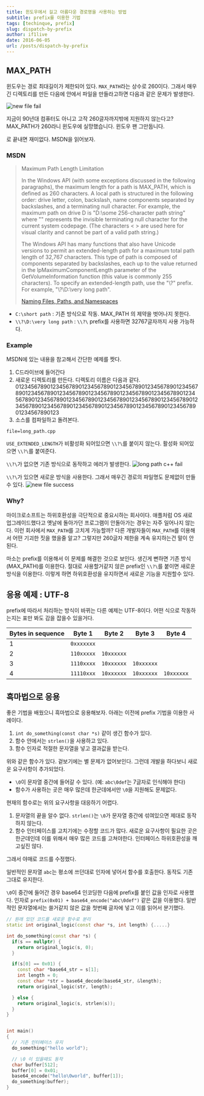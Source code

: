 ```yaml
---
title: 윈도우에서 길고 아름다운 경로명을 사용하는 방법
subtitle: prefix를 이용한 기법
tags: [techinque, prefix]
slug: dispatch-by-prefix
author: if1live
date: 2016-06-05
url: /posts/dispatch-by-prefix
---
```

## MAX_PATH

윈도우는 경로 최대길이가 제한되어 있다. `MAX_PATH`라는 상수로 260이다.
그래서 매우 긴 디렉토리를 만든 다음에 안에서 파일을 만들라고하면 다음과 같은 문제가 발생한다.

![new file fail]({attach}dispatch-by-prefix/newfile-fail.png)

지금이 90년대 컴퓨터도 아니고 고작 260글자까지밖에 지원하지 않는다고?
MAX_PATH가 260라니 윈도우에 실망했습니다. 윈도우 팬 그만둡니다.

로 끝내면 재미없다. MSDN을 읽어보자.


### MSDN

> Maximum Path Length Limitation
>
> In the Windows API (with some exceptions discussed in the following paragraphs),
> the maximum length for a path is MAX_PATH, which is defined as 260 characters.
> A local path is structured in the following order:
> drive letter, colon, backslash, name components separated by backslashes, and a terminating null character.
> For example, the maximum path on drive D is "D:\some 256-character path string<NUL>"
> where "<NUL>" represents the invisible terminating null character for the current system codepage.
> (The characters < > are used here for visual clarity and cannot be part of a valid path string.)
>
> The Windows API has many functions that also have Unicode versions to permit an extended-length path
> for a maximum total path length of 32,767 characters.
> This type of path is composed of components separated by backslashes,
> each up to the value returned in the lpMaximumComponentLength parameter of the GetVolumeInformation function
> (this value is commonly 255 characters).
> To specify an extended-length path, use the "\\?\" prefix.
> For example, "\\?\D:\very long path".
>
> [Naming Files, Paths, and Namespaces][msdn_path]

* `C:\short path` : 기존 방식으로 작동. MAX_PATH 의 제약을 벗어나지 못한다.
* `\\?\D:\very long path` : `\\?\` prefix를 사용하면 32767글자까지 사용 가능하다.

<!--adsense-->

### Example

MSDN에 있는 내용을 참고해서 간단한 예제를 짯다.

1. C드라이브에 들어간다
2. 새로운 디렉토리를 만든다. 디렉토리 이름은 다음과 같다.
0123456789012345678901234567890123456789012345678901234567890123456789012345678901234567890123456789012345678901234567890123456789012345678901234567890123456789012345678901234567890123456789012345678901234567890123456789012345678901234567890123
3. 소스를 컴파일하고 돌려본다.

~~~maya:view
file=long_path.cpp
~~~

`USE_EXTENDED_LENGTH`가 비활성화 되어있으면 `\\?\`를 붙이지 않는다.
활성화 되어있으면 `\\?\`를 붙여준다.


`\\?\`가 없으면 기존 방식으로 동작하고 에러가 발생한다.
![long path c++ fail]({attach}dispatch-by-prefix/long-path-cpp-fail.png)



`\\?\`가 있으면 새로운 방식을 사용한다. 그래서 매우긴 경로의 파일명도 문제없이 만들 수 있다.
![new file success]({attach}dispatch-by-prefix/newfile-success.png)

### Why?

마이크로소프트는 하위호환성을 극단적으로 중요시하는 회사이다.
애플처럼 OS 새로 업그레이드했다고 옛날에 돌아가던 프로그램이 안돌아가는 경우는 자주 일어나지 않는다.
이런 회사에서 `MAX_PATH`를 고치게 가능할까?
다른 개발자들이 `MAX_PATH`를 이용해서 어떤 기괴한 짓을 했을줄 알고?
그렇지만 260글자 제한을 계속 유지하는건 말이 안된다.

마소는 prefix를 이용해서 이 문제를 해결한 것으로 보인다.
생긴게 뻔하면 기존 방식(MAX_PATH)를 이용한다.
절대로 사용할거같지 않은 prefix인 `\\?\`를 붙이면 새로운 방식을 이용한다.
이렇게 하면 하위호환성을 유지하면서 새로운 기능을 지원할수 있다.


## 응용 예제 : UTF-8

prefix에 따라서 처리하는 방식이 바뀌는 다른 예제는 UTF-8이다.
어떤 식으로 작동하는지는 표만 봐도 감을 잡을수 있을거다.

| Bytes in sequence | Byte 1 | Byte 2 | Byte 3 | Byte 4 |
|-------------------|--------|--------|--------|--------|
| 1 | `0xxxxxxx` |            |            |            |
| 2 | `110xxxxx` | `10xxxxxx` |            |            |
| 3 | `1110xxxx` | `10xxxxxx` | `10xxxxxx` |            |
| 4 | `11110xxx` | `10xxxxxx` | `10xxxxxx` | `10xxxxxx` |

## 흑마법으로 응용

좋은 기법을 배웠으니 흑마법으로 응용해보자.
아래는 이전에 prefix 기법을 이용한 사례이다.


1. `int do_something(const char *s)` 같이 생긴 함수가 있다.
2. 함수 안에서는 `strlen()`을 사용하고 있다.
3. 함수 인자로 적절한 문자열을 넣고 결과값을 받는다.

위와 같은 함수가 있다. 겉보기에는 별 문제가 없어보인다.
그런데 개발을 하다보니 새로운 요구사항이 추가되었다.

* `\0`이 문자열 중간에 들어갈 수 있다. (예: `abc\0def`는 7글자로 인식해야 한다)
* 함수가 사용하는 곳은 매우 많은데 한군데에서만 `\0`을 지원해도 문제없다.

현재의 함수로는 위의 요구사항을 대응하기 어렵다.

1. 문자열의 끝을 알수 없다. `strlen()`는 `\0`가 문자열 중간에 섞여있으면 제대로 동작하지 않는다.
2. 함수 인터페이스를 고치기에는 수정할 코드가 많다. 새로운 요구사항이 필요한 곳은 한군데인데 이를 위해서 매우 많은 코드를 고쳐야한다. 인터페이스 하위호환성을 깨고싶진 않다.

그래서 야매로 코드를 수정했다.

일반적인 문자열 `abc`는 평소에 쓰던대로 인자에 넣어서 함수를 호출한다. 동작도 기존 그대로 유지한다.

`\0`이 중간에 들어간 경우 base64 인코딩한 다음에 prefix를 붙인 값을 인자로 사용했다.
인자로 `prefix(0x01) + base64_encode("abc\0def")` 같은 값을 이용했다.
일반적인 문자열에서는 쓸거같지 않은 값을 첫번째 글자에 넣고 이를 읽어서 분기했다.


```cpp
// 원래 있던 코드를 새로운 함수로 분리
static int original_logic(const char *s, int length) {.....}

int do_something(const char *s) {
  if(s == nullptr) {
    return original_logic(s, 0);
  }

  if(s[0] == 0x01) {
    const char *base64_str = s[1];
    int length = 0;
    const char *str = base64_decode(base64_str, &length);
    return original_logic(str, length);

  } else {
    return original_logic(s, strlen(s));
  }
}


int main()
{
  // 기존 인터페이스 유지
  do_something("hello world");

  // \0 이 있을때도 동작
  char buffer[512];
  buffer[0] = 0x01;
  base64_encode("hello\0world", buffer[1]);
  do_something(buffer);
}
```

[wiki_utf8]: https://en.wikipedia.org/wiki/UTF-8
[msdn_path]: https://msdn.microsoft.com/en-us/library/windows/desktop/aa365247(v=vs.85).aspx
